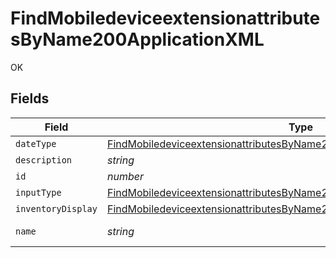 # FindMobiledeviceextensionattributesByName200ApplicationXML

OK


## Fields

| Field                                                                                                                                                                               | Type                                                                                                                                                                                | Required                                                                                                                                                                            | Description                                                                                                                                                                         | Example                                                                                                                                                                             |
| ----------------------------------------------------------------------------------------------------------------------------------------------------------------------------------- | ----------------------------------------------------------------------------------------------------------------------------------------------------------------------------------- | ----------------------------------------------------------------------------------------------------------------------------------------------------------------------------------- | ----------------------------------------------------------------------------------------------------------------------------------------------------------------------------------- | ----------------------------------------------------------------------------------------------------------------------------------------------------------------------------------- |
| `dateType`                                                                                                                                                                          | [FindMobiledeviceextensionattributesByName200ApplicationXMLDateType](../../models/operations/findmobiledeviceextensionattributesbyname200applicationxmldatetype.md)                 | :heavy_minus_sign:                                                                                                                                                                  | N/A                                                                                                                                                                                 |                                                                                                                                                                                     |
| `description`                                                                                                                                                                       | *string*                                                                                                                                                                            | :heavy_minus_sign:                                                                                                                                                                  | N/A                                                                                                                                                                                 |                                                                                                                                                                                     |
| `id`                                                                                                                                                                                | *number*                                                                                                                                                                            | :heavy_minus_sign:                                                                                                                                                                  | N/A                                                                                                                                                                                 | 1                                                                                                                                                                                   |
| `inputType`                                                                                                                                                                         | [FindMobiledeviceextensionattributesByName200ApplicationXMLInputType](../../models/operations/findmobiledeviceextensionattributesbyname200applicationxmlinputtype.md)               | :heavy_minus_sign:                                                                                                                                                                  | N/A                                                                                                                                                                                 |                                                                                                                                                                                     |
| `inventoryDisplay`                                                                                                                                                                  | [FindMobiledeviceextensionattributesByName200ApplicationXMLInventoryDisplay](../../models/operations/findmobiledeviceextensionattributesbyname200applicationxmlinventorydisplay.md) | :heavy_minus_sign:                                                                                                                                                                  | N/A                                                                                                                                                                                 |                                                                                                                                                                                     |
| `name`                                                                                                                                                                              | *string*                                                                                                                                                                            | :heavy_check_mark:                                                                                                                                                                  | N/A                                                                                                                                                                                 | Asset Selector                                                                                                                                                                      |
